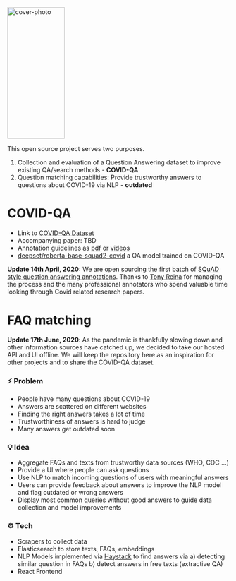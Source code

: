 <img alt="cover-photo" src="https://github.com/deepset-ai/COVID-QA/blob/master/docs/img/covid-bert.png?raw=true" width="130" height="298" />

This open source project serves two purposes. 
1. Collection and evaluation of a Question Answering dataset to improve existing QA/search methods - **COVID-QA**
2. Question matching capabilities: Provide trustworthy answers to questions about COVID-19 via NLP - **outdated**

# COVID-QA
- Link to [COVID-QA Dataset](https://github.com/deepset-ai/COVID-QA/tree/master/data/question-answering/COVID-QA.json) 
- Accompanying paper: TBD
- Annotation guidelines as [pdf](https://drive.google.com/file/d/1Wv3OIC0Z7ibHIzOm9Xw_r0gjTFmpl-33/view?usp=sharing) or [videos](https://www.youtube.com/playlist?list=PL0pJupneBHx4rkCtNmaXUs1q7SV7EjLED)
- [deepset/roberta-base-squad2-covid](https://huggingface.co/deepset/roberta-base-squad2-covid) a QA model trained on COVID-QA 

**Update 14th April, 2020:** We are open sourcing the first batch of 
[SQuAD style question answering annotations](https://github.com/deepset-ai/COVID-QA/tree/master/data/question-answering).
Thanks to [Tony Reina](https://www.linkedin.com/in/skysurgery/) for managing the process and the 
many professional annotators who spend valuable time looking through Covid related research papers.


# FAQ matching
**Update 17th June, 2020**: As the pandemic is thankfully slowing down and other information sources have catched up, we decided to take our hosted API and UI offline. We will keep the repository here as an inspiration for other projects and to share the COVID-QA dataset.

### :zap: Problem
- People have many questions about COVID-19
- Answers are scattered on different websites 
- Finding the right answers takes a lot of time
- Trustworthiness of answers is hard to judge
- Many answers get outdated soon

### :bulb: Idea
- Aggregate FAQs and texts from trustworthy data sources (WHO, CDC ...)
- Provide a UI where people can ask questions
- Use NLP to match incoming questions of users with meaningful answers
- Users can provide feedback about answers to improve the NLP model and flag outdated or wrong answers
- Display most common queries without good answers to guide data collection and model improvements

### :gear:	Tech 
- Scrapers to collect data
- Elasticsearch to store texts, FAQs, embeddings
- NLP Models implemented via [Haystack](https://github.com/deepset-ai/haystack/) to find answers via a) detecting similar question in FAQs b) detect answers in free texts (extractive QA)
- React Frontend

